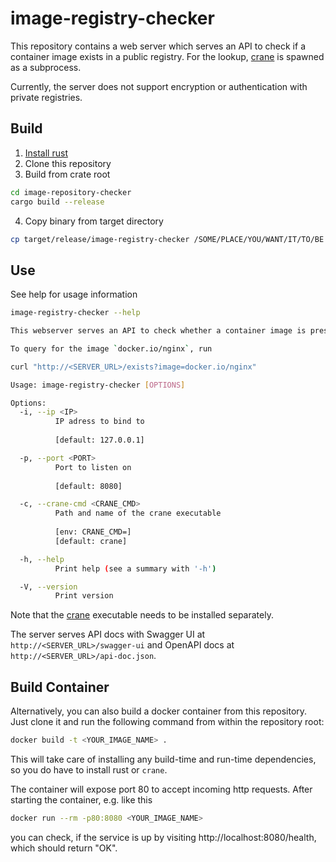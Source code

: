 # image-registry-checker

This repository contains a web server which serves an API to check if a container image exists in a
public registry. For the lookup, [crane](https://github.com/google/go-containerregistry/blob/main/cmd/crane/doc/crane.md) is spawned as a subprocess.

Currently, the server does not support encryption or authentication with private registries.

## Build

1. [Install rust](https://www.rust-lang.org/tools/install)
2. Clone this repository
3. Build from crate root
```bash
cd image-repository-checker
cargo build --release
```
4. Copy binary from target directory
```bash
cp target/release/image-registry-checker /SOME/PLACE/YOU/WANT/IT/TO/BE
```

## Use

See help for usage information
```bash
image-registry-checker --help

This webserver serves an API to check whether a container image is present in a registry or not. Currently, it only allows to query public registries (no authentication implemented) and serves only http (no encription).

To query for the image `docker.io/nginx`, run

curl "http://<SERVER_URL>/exists?image=docker.io/nginx"

Usage: image-registry-checker [OPTIONS]

Options:
  -i, --ip <IP>
          IP adress to bind to
          
          [default: 127.0.0.1]

  -p, --port <PORT>
          Port to listen on
          
          [default: 8080]

  -c, --crane-cmd <CRANE_CMD>
          Path and name of the crane executable
          
          [env: CRANE_CMD=]
          [default: crane]

  -h, --help
          Print help (see a summary with '-h')

  -V, --version
          Print version
```

Note that the [crane](https://github.com/google/go-containerregistry/blob/main/cmd/crane/doc/crane.md) executable needs to be installed separately.

The server serves API docs with Swagger UI at `http://<SERVER_URL>/swagger-ui` and OpenAPI docs at `http://<SERVER_URL>/api-doc.json`.

## Build Container
Alternatively, you can also build a docker container from this repository. Just clone it and run the following command from within the repository root:
```bash
docker build -t <YOUR_IMAGE_NAME> .
```
This will take care of installing any build-time and run-time dependencies, so you do have to install rust or `crane`.

The container will expose port 80 to accept incoming http requests. After starting the container, e.g. like this
```bash
docker run --rm -p80:8080 <YOUR_IMAGE_NAME>
```
you can check, if the service is up by visiting http://localhost:8080/health, which should return "OK".
